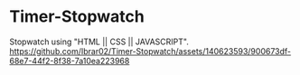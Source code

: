 # Timer-Stopwatch
Stopwatch using "HTML || CSS || JAVASCRIPT".
https://github.com/Ibrar02/Timer-Stopwatch/assets/140623593/900673df-68e7-44f2-8f38-7a10ea223968
